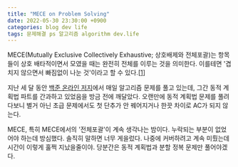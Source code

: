 ```yaml
---
title: "MECE on Problem Solving"
date: 2022-05-30 23:30:00 +0900
categories: blog dev life
tags: 문제해결 ps 알고리즘 algorithm dev.life
---
```


MECE(Mutually Exclusive Collectively Exhaustive; 상호배제와 전체포괄)는 항목들이 상호 배타적이면서 모였을 때는 완전히 전체를 이루는 것을 의미한다. 이를테면 '겹치지 않으면서 빠짐없이 나눈 것'이라고 할 수 있다.[[1](https://ko.wikipedia.org/wiki/MECE)]

지난 세 달 동안 [백준 온라인 저지](https://www.acmicpc.net/)에서 매일 알고리즘 문제를 풀고 있는데, 그간 동적 계획법 파트를 간과하고 있었음을 방금 전에 깨달았다. 오랜만에 동적 계획법 문제를 풀려다보니 별거 아닌 초급 문제에서도 첫 단추가 안 꿰어지거나 한끗 차이로 AC가 되지 않는다.

MECE, 특히 MECE에서의 '전체포괄'이 계속 생각나는 밤이다. 누락되는 부분이 없었어야 하는데 방심했다. 솔직히 말하면 너무 게을렀다. 나중에 커버하려고 계속 미뤘는데 시간이 이렇게 훌쩍 지났을줄이야. 당분간은 동적 계획법과 분할 정복 문제만 풀어야겠다.